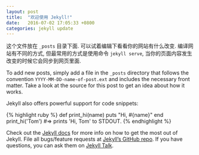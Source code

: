 ```yaml
---
layout: post
title:  "欢迎使用 Jekyll!"
date:   2016-07-02 17:05:33 +0800
categories: jekyll update
---
```

这个文件放在 `_posts` 目录下面. 可以试着编辑下看看你的网站有什么改变. 编译网站有不同的方式, 但最常用的方式是使用命令 `jekyll serve`, 当你的页面内容发生改变的时候它会同步到网页里面.

To add new posts, simply add a file in the `_posts` directory that follows the convention `YYYY-MM-DD-name-of-post.ext` and includes the necessary front matter. Take a look at the source for this post to get an idea about how it works.

Jekyll also offers powerful support for code snippets:

{% highlight ruby %}
def print_hi(name)
  puts "Hi, #{name}"
end
print_hi('Tom')
#=> prints 'Hi, Tom' to STDOUT.
{% endhighlight %}

Check out the [Jekyll docs][jekyll-docs] for more info on how to get the most out of Jekyll. File all bugs/feature requests at [Jekyll’s GitHub repo][jekyll-gh]. If you have questions, you can ask them on [Jekyll Talk][jekyll-talk].

[jekyll-docs]: http://jekyllrb.com/docs/home
[jekyll-gh]:   https://github.com/jekyll/jekyll
[jekyll-talk]: https://talk.jekyllrb.com/
